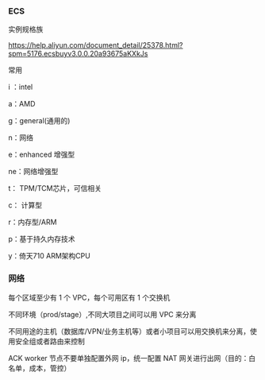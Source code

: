 ### ECS

实例规格族

https://help.aliyun.com/document_detail/25378.html?spm=5176.ecsbuyv3.0.0.20a93675aKXkJs

常用

i ：intel

a：AMD

g：general(通用的)

n：网络

e：enhanced 增强型

ne：网络增强型

t： TPM/TCM芯片，可信相关

c： 计算型

r：内存型/ARM

p：基于持久内存技术

y：倚天710 ARM架构CPU





### 网络

每个区域至少有 1 个 VPC，每个可用区有 1 个交换机

不同环境（prod/stage）,不同大项目之间可以用 VPC 来分离

不同用途的主机（数据库/VPN/业务主机等）或者小项目可以用交换机来分离，使用安全组或者路由来控制

ACK worker 节点不要单独配置外网 ip，统一配置 NAT 网关进行出网（目的：白名单，成本，管控）